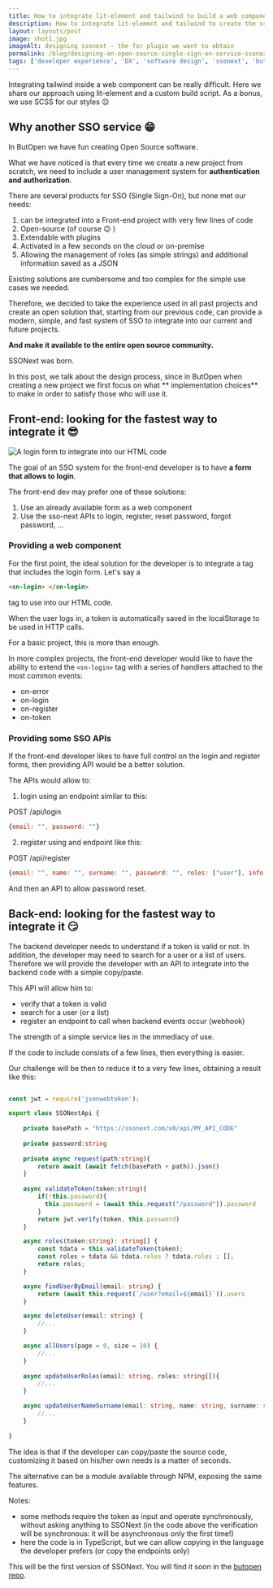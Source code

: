 ```yaml
---
title: How to integrate lit-element and tailwind to build a web component 
description: How to integrate lit-element and tailwind to create the ssonext form to embed 
layout: layouts/post
image: shot1.jpg
imageAlt: designing ssonext - the for plugin we want to obtain
permalink: /blog/designing-an-open-source-single-sign-on-service-ssonext/
tags: ['developer experience', 'DX', 'software design', 'ssonext', 'butopen']
---
```


Integrating tailwind inside a web component can be really difficult.
Here we share our approach using lit-element and a custom build script.
As a bonus, we use SCSS for our styles 😉

## Why another SSO service 😁

In ButOpen we have fun creating Open Source software.

What we have noticed is that every time we create a new project from scratch, we need to include a user management
system for **authentication and authorization**.

There are several products for SSO (Single Sign-On), but none met our needs:

1) can be integrated into a Front-end project with very few lines of code
2) Open-source (of course 😉 )
3) Extendable with plugins
4) Activated in a few seconds on the cloud or on-premise
5) Allowing the management of roles (as simple strings) and additional information saved as a JSON

Existing solutions are cumbersome and too complex for the simple use cases we needed.

Therefore, we decided to take the experience used in all past projects and create an open solution that, starting from
our previous code, can provide a modern, simple, and fast system of SSO to integrate into our current and future
projects.

**And make it available to the entire open source community.**

SSONext was born.

In this post, we talk about the design process, since in ButOpen when creating a new project we first focus on what **
implementation choices** to make in order to satisfy those who will use it.

## Front-end: looking for the fastest way to integrate it 😎
![A login form to integrate into our HTML code](shot2.jpg)

The goal of an SSO system for the front-end developer is to have **a form that allows to login**. 

The front-end dev may prefer one of these solutions:
1) Use an already available form as a web component
2) Use the sso-next APIs to login, register, reset password, forgot password, ...

### Providing a web component 
For the first point, the ideal solution for the developer is to integrate a tag that includes the login form.
Let's say a 
``` html
<sn-login> </sn-login>
``` 
tag to use into our HTML code.


When the user logs in, a token is automatically saved in the localStorage to be used in HTTP calls.

For a basic project, this is more than enough. 

In more complex projects, the front-end developer would like to have 
the ability to extend the `<sn-login>` tag with a series of handlers attached to the most common events:
- on-error
- on-login
- on-register
- on-token

### Providing some SSO APIs

If the front-end developer likes to have full control on the login and register forms, then providing API would be 
a better solution.

The APIs would allow to:
1) login using an endpoint similar to this: 

POST /api/login 
```js
{email: "", password: ""}
```

2) register using and endpoint like this: 

POST /api/register 
```js
{email: "", name: "", surname: "", password: "", roles: ["user"], info: {...}}
```

And then an API to allow password reset.

## Back-end: looking for the fastest way to integrate it 😏

The backend developer needs to understand if a token is valid or not.
In addition, the developer may need to search for a user or a list of users.
Therefore we will provide the developer with an API to integrate into the backend code with a simple copy/paste.

This API will allow him to:
- verify that a token is valid
- search for a user (or a list)
- register an endpoint to call when backend events occur (webhook)

The strength of a simple service lies in the immediacy of use. 

If the code to include consists of a few lines, then everything is easier.

Our challenge will be then to reduce it to a very few lines, obtaining a result like this:

```typescript

const jwt = require('jsonwebtoken');

export class SSONextApi {
    
    private basePath = "https://ssonext.com/v0/api/MY_API_CODE"
    
    private password:string
    
    private async request(path:string){
        return await (await fetch(basePath + path)).json()
    }
    
    async validateToken(token:string){
        if(!this.password){
          this.password = (await this.request("/password")).password  
        }
        return jwt.verify(token, this.password)
    }

    async roles(token:string): string[] {
        const tdata = this.validateToken(token);
        const roles = tdata && tdata.roles ? tdata.roles : [];
        return roles;
    }

    async findUserByEmail(email: string) {
        return (await this.request(`/user?email=${email}`)).users
    }

    async deleteUser(email: string) {
        //...
    }

    async allUsers(page = 0, size = 10) {
        //...
    }
    
    async updateUserRoles(email: string, roles: string[]){
        //...
    }

    async updateUserNameSurname(email: string, name: string, surname: string) {
        //...
    }
    
}


```

The idea is that if the developer can copy/paste the source code, customizing it based on his/her own needs 
is a matter of seconds.

The alternative can be a module available through NPM, exposing the same features.

Notes: 
- some methods require the token as input and operate synchronously, without asking anything to SSONext 
(in the code above the verification will be synchronous: it will be asynchronous only the first time!)
- here the code is in TypeScript, but we can allow copying in the language the developer prefers (or copy the endpoints only)

This will be the first version of SSONext. You will find it soon in the [butopen repo](https://github.com/butopen).

